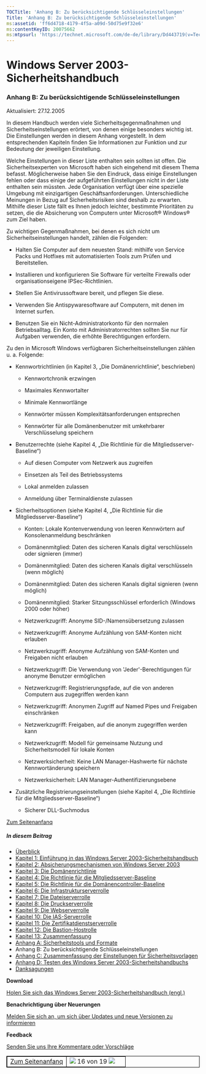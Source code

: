 ```yaml
---
TOCTitle: 'Anhang B: Zu berücksichtigende Schlüsseleinstellungen'
Title: 'Anhang B: Zu berücksichtigende Schlüsseleinstellungen'
ms:assetid: 'ff6d4718-4179-4f5a-a09d-50d75e9f32e6'
ms:contentKeyID: 20075662
ms:mtpsurl: 'https://technet.microsoft.com/de-de/library/Dd443719(v=TechNet.10)'
---
```


Windows Server 2003-Sicherheitshandbuch
=======================================

### Anhang B: Zu berücksichtigende Schlüsseleinstellungen

Aktualisiert: 27.12.2005

In diesem Handbuch werden viele Sicherheitsgegenmaßnahmen und Sicherheitseinstellungen erörtert, von denen einige besonders wichtig ist. Die Einstellungen werden in diesem Anhang vorgestellt. In dem entsprechenden Kapiteln finden Sie Informationen zur Funktion und zur Bedeutung der jeweiligen Einstellung.

Welche Einstellungen in dieser Liste enthalten sein sollten ist offen. Die Sicherheitsexperten von Microsoft haben sich eingehend mit diesem Thema befasst. Möglicherweise haben Sie den Eindruck, dass einige Einstellungen fehlen oder dass einige der aufgeführten Einstellungen nicht in der Liste enthalten sein müssten. Jede Organisation verfügt über eine spezielle Umgebung mit einzigartigen Geschäftsanforderungen. Unterschiedliche Meinungen in Bezug auf Sicherheitsrisiken sind deshalb zu erwarten. Mithilfe dieser Liste fällt es Ihnen jedoch leichter, bestimmte Prioritäten zu setzen, die die Absicherung von Computern unter Microsoft® Windows® zum Ziel haben.

Zu wichtigen Gegenmaßnahmen, bei denen es sich nicht um Sicherheitseinstellungen handelt, zählen die Folgenden:

-   Halten Sie Computer auf dem neuesten Stand: mithilfe von Service Packs und Hotfixes mit automatisierten Tools zum Prüfen und Bereitstellen.

-   Installieren und konfigurieren Sie Software für verteilte Firewalls oder organisationseigene IPSec-Richtlinien.

-   Stellen Sie Antivirussoftware bereit, und pflegen Sie diese.

-   Verwenden Sie Antispywaresoftware auf Computern, mit denen im Internet surfen.

-   Benutzen Sie ein Nicht-Administratorkonto für den normalen Betriebsalltag. Ein Konto mit Administratorrechten sollten Sie nur für Aufgaben verwenden, die erhöhte Berechtigungen erfordern.

Zu den in Microsoft Windows verfügbaren Sicherheitseinstellungen zählen u. a. Folgende:

-   Kennwortrichtlinien (in Kapitel 3, „Die Domänenrichtlinie“, beschrieben)

    -   Kennwortchronik erzwingen

    -   Maximales Kennwortalter

    -   Minimale Kennwortlänge

    -   Kennwörter müssen Komplexitätsanforderungen entsprechen

    -   Kennwörter für alle Domänenbenutzer mit umkehrbarer Verschlüsselung speichern

-   Benutzerrechte (siehe Kapitel 4, „Die Richtlinie für die Mitgliedsserver-Baseline“)

    -   Auf diesen Computer vom Netzwerk aus zugreifen

    -   Einsetzen als Teil des Betriebssystems

    -   Lokal anmelden zulassen

    -   Anmeldung über Terminaldienste zulassen

-   Sicherheitsoptionen (siehe Kapitel 4, „Die Richtlinie für die Mitgliedsserver-Baseline“)

    -   Konten: Lokale Kontenverwendung von leeren Kennwörtern auf Konsolenanmeldung beschränken

    -   Domänenmitglied: Daten des sicheren Kanals digital verschlüsseln oder signieren (immer)

    -   Domänenmitglied: Daten des sicheren Kanals digital verschlüsseln (wenn möglich)

    -   Domänenmitglied: Daten des sicheren Kanals digital signieren (wenn möglich)

    -   Domänenmitglied: Starker Sitzungsschlüssel erforderlich (Windows 2000 oder höher)

    -   Netzwerkzugriff: Anonyme SID-/Namensübersetzung zulassen

    -   Netzwerkzugriff: Anonyme Aufzählung von SAM-Konten nicht erlauben

    -   Netzwerkzugriff: Anonyme Aufzählung von SAM-Konten und Freigaben nicht erlauben

    -   Netzwerkzugriff: Die Verwendung von 'Jeder'-Berechtigungen für anonyme Benutzer ermöglichen

    -   Netzwerkzugriff: Registrierungspfade, auf die von anderen Computern aus zugegriffen werden kann

    -   Netzwerkzugriff: Anonymen Zugriff auf Named Pipes und Freigaben einschränken

    -   Netzwerkzugriff: Freigaben, auf die anonym zugegriffen werden kann

    -   Netzwerkzugriff: Modell für gemeinsame Nutzung und Sicherheitsmodell für lokale Konten

    -   Netzwerksicherheit: Keine LAN Manager-Hashwerte für nächste Kennwortänderung speichern

    -   Netzwerksicherheit: LAN Manager-Authentifizierungsebene

-   Zusätzliche Registrierungseinstellungen (siehe Kapitel 4, „Die Richtlinie für die Mitgliedsserver-Baseline“)

    -   Sicherer DLL-Suchmodus

[](#mainsection)[Zum Seitenanfanq](#mainsection)

##### In diesem Beitrag

-   [Überblick](https://technet.microsoft.com/de-de/library/303c53d5-6b76-46e1-8ee3-7d8c99891129(v=TechNet.10))
-   [Kapitel 1: Einführung in das Windows Server 2003-Sicherheitshandbuch](https://technet.microsoft.com/de-de/library/b0015e61-fe4e-4523-a875-ef8b971da55c(v=TechNet.10))
-   [Kapitel 2: Absicherungsmechanismen von Windows Server 2003](https://technet.microsoft.com/de-de/library/015a5e65-1d76-48df-9657-6fe516a5095a(v=TechNet.10))
-   [Kapitel 3: Die Domänenrichtlinie](https://technet.microsoft.com/de-de/library/70e3e562-9517-4fb9-b617-ef7854a0f03c(v=TechNet.10))
-   [Kapitel 4: Die Richtlinie für die Mitgliedsserver-Baseline](https://technet.microsoft.com/de-de/library/7fd4e7b6-32b3-4fe8-a323-7c01d0c86c51(v=TechNet.10))
-   [Kapitel 5: Die Richtlinie für die Domänencontroller-Baseline](https://technet.microsoft.com/de-de/library/f86f67bd-c150-4d0d-ad85-ff13a01afb01(v=TechNet.10))
-   [Kapitel 6: Die Infrastrukturserverrolle](https://technet.microsoft.com/de-de/library/5914ba9b-2fe2-4886-8171-a908521836ec(v=TechNet.10))
-   [Kapitel 7: Die Dateiserverrolle](https://technet.microsoft.com/de-de/library/2b1536d0-9610-4fb5-93b4-72f62d9e2ff3(v=TechNet.10))
-   [Kapitel 8: Die Druckserverrolle](https://technet.microsoft.com/de-de/library/a37f44cf-85b3-4ae6-8e32-0cd877c5e9ee(v=TechNet.10))
-   [Kapitel 9: Die Webserverrolle](https://technet.microsoft.com/de-de/library/835865cd-ff71-43e6-88bf-91f5b35a00b9(v=TechNet.10))
-   [Kapitel 10: Die IAS-Serverrolle](https://technet.microsoft.com/de-de/library/605c5b8e-d007-41c2-92a6-9260fe571bc7(v=TechNet.10))
-   [Kapitel 11: Die Zertifikatdienstserverrolle](https://technet.microsoft.com/de-de/library/7488b1dc-eb9b-4f4a-b597-b84d87717b57(v=TechNet.10))
-   [Kapitel 12: Die Bastion-Hostrolle](https://technet.microsoft.com/de-de/library/cb056f68-1a74-4a6a-ac25-5629fefe7cbb(v=TechNet.10))
-   [Kapitel 13: Zusammenfassung](https://technet.microsoft.com/de-de/library/4a4cf96c-802d-4aef-9478-da3242f961da(v=TechNet.10))
-   [Anhang A: Sicherheitstools und Formate](https://technet.microsoft.com/de-de/library/e15ff47c-bd77-4b34-9b58-c3f3fba2d135(v=TechNet.10))
-   Anhang B: Zu berücksichtigende Schlüsseleinstellungen
-   [Anhang C: Zusammenfassung der Einstellungen für Sicherheitsvorlagen](https://technet.microsoft.com/de-de/library/3a17dffb-0395-4656-ada8-28e3954307f5(v=TechNet.10))
-   [Anhang D: Testen des Windows Server 2003-Sicherheitshandbuchs](https://technet.microsoft.com/de-de/library/2698b276-4c42-4a18-9930-3d69974746f8(v=TechNet.10))
-   [Danksagungen](https://technet.microsoft.com/de-de/library/3ec7641e-0d9e-45a2-b3b2-b2a08960d871(v=TechNet.10))

**Download**

[Holen Sie sich das Windows Server 2003-Sicherheitshandbuch (engl.)](http://go.microsoft.com/fwlink/?linkid=14846&clcid=0x409)

**Benachrichtigung über Neuerungen**

[Melden Sie sich an, um sich über Updates und neue Versionen zu informieren](http://www.microsoft.com/germany/technet/sicherheit/bulletins/notify.mspx)

**Feedback**

[Senden Sie uns Ihre Kommentare oder Vorschläge](mailto:secwish@microsoft.com?subject=windows%20server%202003%20security%20guide)

 
<table style="border:1px solid black;">
<colgroup>
<col width="50%" />
<col width="50%" />
</colgroup>
<tbody>
<tr class="odd">
<td style="border:1px solid black;"><div>
<a href="#mainsection"></a><a href="#mainsection">Zum Seitenanfanq</a>
</div></td>
<td style="border:1px solid black;"><a href="https://technet.microsoft.com/de-de/library/e15ff47c-bd77-4b34-9b58-c3f3fba2d135(v=TechNet.10)"><img src="images/Dd443719.pageLeft(de-de,TechNet.10).gif" /></a> 16 von 19 <a href="https://technet.microsoft.com/de-de/library/3a17dffb-0395-4656-ada8-28e3954307f5(v=TechNet.10)"><img src="images/Dd443719.pageRight(de-de,TechNet.10).gif" /></a></td>
</tr>
</tbody>
</table>
